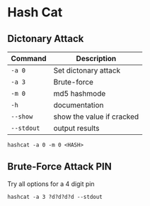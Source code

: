 # Hash Cat

## Dictonary Attack
| Command | Description |
| ------- | ----------- |
| `-a 0`  | Set dictonary attack |
| `-a 3`  | Brute-force |
| `-m 0`  | md5 hashmode |
| `-h`    | documentation |
| `--show`| show the value if cracked |
|`--stdout`| output results |

`hashcat -a 0 -m 0 <HASH>`

## Brute-Force Attack PIN
Try all options for a 4 digit pin

`hashcat -a 3 ?d?d?d?d --stdout`

